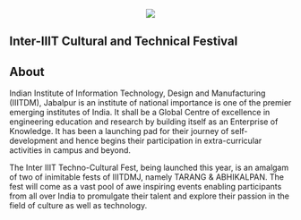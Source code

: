 <p align="center"><img src="http://iiitdmjfest.org/img/IIITDMJ%20LOGO.png"><h2>Inter-IIIT Cultural and Technical Festival</h2></p>

## About

Indian Institute of Information Technology, Design and Manufacturing (IIITDM), Jabalpur is an institute of national importance is one of the premier emerging institutes of India. It shall be a Global Centre of excellence in engineering education and research by building itself as an Enterprise of Knowledge. It has been a launching pad for their journey of self-development and hence begins their participation in extra-curricular activities in campus and beyond.

The Inter IIIT Techno-Cultural Fest, being launched this year, is an amalgam of two of inimitable fests of IIITDMJ, namely TARANG & ABHIKALPAN. The fest will come as a vast pool of awe inspiring events enabling participants from all over India to promulgate their talent and explore their passion in the field of culture as well as technology.
